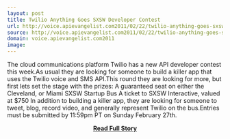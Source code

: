 ```yaml
---
layout: post
title: Twilio Anything Goes SXSW Developer Contest
url: http://voice.apievangelist.com2011/02/22/twilio-anything-goes-sxsw-developer-contest/
source: http://voice.apievangelist.com2011/02/22/twilio-anything-goes-sxsw-developer-contest/
domain: voice.apievangelist.com2011
image: 
---
```


<p>The cloud communications platform Twilio has a new API developer contest this week.As usual they are looking for someone to build a killer app that uses the Twilio voice and SMS API.This round they are looking for more, but first lets set the stage with the prizes: A guaranteed seat on either the Cleveland, or Miami SXSW Startup Bus A ticket to SXSW Interactive, valued at $750 In addition to building a killer app, they are looking for someone to tweet, blog, record video, and generally represent Twilio on the bus.Entries must be submitted by 11:59pm PT on Sunday February 27th.</p>
<center><p><a href="http://voice.apievangelist.com2011/02/22/twilio-anything-goes-sxsw-developer-contest/" style='padding:25px; font-sze:18px; font-weight: bold;'>Read Full Story</a></p></center>
